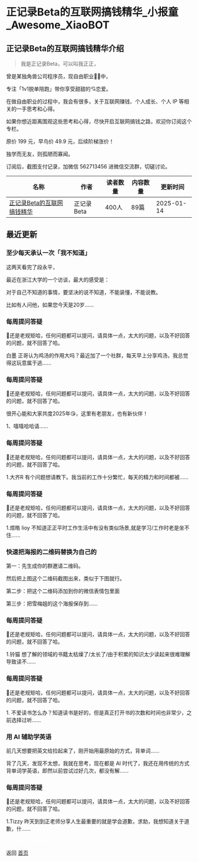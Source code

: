 # 正记录Beta的互联网搞钱精华_小报童_Awesome_XiaoBOT

## 正记录Beta的互联网搞钱精华介绍
> 我是正记录Beta，可以叫我正正，    
    
曾是某独角兽公司程序员，现自由职业🏄‍♀️中，    
    
专注「1v1脱单陪跑」带你享受甜甜的💘恋爱。    
    
在做自由职业的过程中，我会有很多，关于互联网赚钱、个人成长、个人 IP 等相关的一手思考和心得。    
    
如果你想近距离围观这些思考和心得，尽快开启互联网搞钱之路，欢迎你订阅这个专栏。    
    
原价 199 元，早鸟价 49.9 元，后续阶梯涨价！    
    
独学而无友，则孤陋而寡闻。    
    
订阅后，截图支付记录，加微信 562713456 进微信交流群，切磋讨论。  
  


|名称|作者|读者数量|内容数量|更新时间|
|---|---|---|---|---|
|[正记录Beta的互联网搞钱精华](https://xiaobot.net/p/gaoqian365?refer=0b133df9-27dc-423b-8101-639049001c13)|正记录Beta|400人|89篇|2025-01-14|

## 最近更新
### 至少每天承认一次「我不知道」

这两天看完了段永平，

最近在浙江大学的一个访谈，最大的感受是：

对于自己不知道的事情，要坚决的说不知道，不能装懂，不能说教。

比如有人问他，如果您今天是20岁......

### 每周提问答疑

🌸还是老规矩哈，任何问题都可以提问，请具体一点，太大的问题，以及不好回答的问题，就不回答了哈。

白墨 正哥认为鸡汤的作用大吗？最近加了一个社群，每天早上分享鸡汤，我总觉得这玩意属于逃......

### 每周提问答疑

🌸还是老规矩哈，任何问题都可以提问，请具体一点，太大的问题，以及不好回答的问题，就不回答了哈。

很开心能和大家共度2025年😘，这里有老朋友，也有新伙伴！

1、嘻嘻哈哈请......

### 每周提问答疑

🌸还是老规矩哈，任何问题都可以提问，请具体一点，太大的问题，以及不好回答的问题，就不回答了哈。

1.大齐R 有个问题想请教下。我当前的工作十分繁忙，每天的精力和时间都被......

### 每周提问答疑

🌸还是老规矩哈，任何问题都可以提问，请具体一点，太大的问题，以及不好回答的问题，就不回答了哈。

1.煜皓 lioy 不知道正正平时工作生活中有没有类似场景,就是学习/工作时老是坐不住......

### 快速把海报的二维码替换为自己的

第一：先生成你的群邀请二维码。

然后把上图这个二维码截图出来，类似于下图就行。

第二步：把这个二维码添加到你的微信表情包里面

第三步：把雪梅姐的这个海报保存到......

### 每周提问答疑

🌸还是老规矩哈，任何问题都可以提问，请具体一点，太大的问题，以及不好回答的问题，就不回答了哈。

1.铃猫 想了解的领域的书籍太枯燥了/太长了/由于积累的知识太少读起来很难理解导致读不......

### 每周提问答疑

🌸还是老规矩哈，任何问题都可以提问，请具体一点，太大的问题，以及不好回答的问题，就不回答了哈。

1\. 不爱读书怎么办？知道读书是好的，但是真正打开书的次数和时间也非常少，之前选择过听......

### 用 AI 辅助学英语

前几天想要把英文给捡起来了，刚开始用最原始的方式，背单词……

背了几天，发现不太想，我就在思考，现在都是 AI 时代了，我还在用传统的方式背单词学英语，即然以前尝试过好几次，都没有解......

### 每周提问答疑

🌸还是老规矩哈，任何问题都可以提问，请具体一点，太大的问题，以及不好回答的问题，就不回答了哈。

1.Tizzy 昨天到到正老师分享人生最重要的就是学会道歉，求助，我想知道关于道歉，什......


<a href="https://github.com/Reno9527/awesome-xiaobot" style="color: white; text-decoration: none;">awesome-xiaobot</a>

返回 [首页](../README.md)
